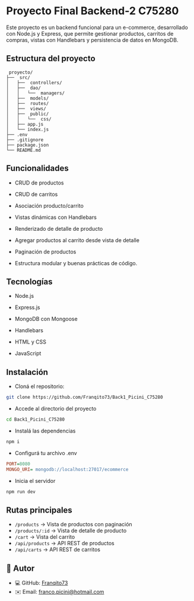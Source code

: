 # Proyecto Final Backend-2 C75280

Este proyecto es un backend funcional para un e-commerce, desarrollado con Node.js y Express, que permite gestionar productos, carritos de compras, vistas con Handlebars y persistencia de datos en MongoDB.

## Estructura del proyecto


```
 proyecto/
├──  src/
│   ├──  controllers/
│   ├──  dao/
│   │   └──  managers/
│   ├──  models/
│   ├──  routes/
│   ├──  views/
│   ├──  public/
│   │   └──  css/
│   ├── app.js
│   └── index.js
├── .env
├── .gitignore
├── package.json
└── README.md
```

## Funcionalidades
* CRUD de productos

* CRUD de carritos

* Asociación producto/carrito

* Vistas dinámicas con Handlebars

* Renderizado de detalle de producto

* Agregar productos al carrito desde vista de detalle

* Paginación de productos

* Estructura modular y buenas prácticas de código.

## Tecnologías
* Node.js

* Express.js

* MongoDB con Mongoose

* Handlebars

* HTML y CSS

* JavaScript

## Instalación
* Cloná el repositorio:

```bash
git clone https://github.com/Franqito73/Back1_Picini_C75280
```
* Accede al directorio del proyecto
```bash
cd Back1_Picini_C75280
```
* Instalá las dependencias
```bash
npm i
```
* Configurá tu archivo .env
```ini
PORT=8080
MONGO_URI= mongodb://localhost:27017/ecommerce
```
* Inicia el servidor
```bash
npm run dev
```

## Rutas principales
- `/products` → Vista de productos con paginación
- `/products/:id` → Vista de detalle de producto
- `/cart` → Vista del carrito
- `/api/products` → API REST de productos
- `/api/carts` → API REST de carritos

## 👤 Autor

- 💻 GitHub: [Franqito73](https://github.com/Franqito73)
- ✉️ Email: franco.picini@hotmail.com
